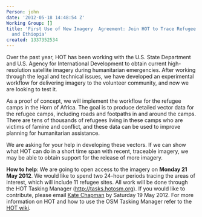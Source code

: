```yaml
---
Person: john
date: '2012-05-18 14:48:54 Z'
Working Group: []
title: 'First Use of New Imagery  Agreement: Join HOT to Trace Refugee Camps in Kenya
  and Ethiopia'
created: 1337352534
---
```

<p>Over the past year, HOT has been working with the U.S. State Department and U.S. Agency for International Development to obtain current high-resolution satellite imagery during humanitarian emergencies. After working through the legal and technical issues, we have developed an experimental workflow for delivering imagery to the volunteer community, and now we are looking to test it.</p><p>As a proof of concept, we will implement the workflow for the refugee camps in the Horn of Africa. The goal is to produce detailed vector data for the refugee camps, including roads and footpaths in and around the camps. There are tens of thousands of refugees living in these camps who are victims of famine and conflict, and these data can be used to improve planning for humanitarian assistance.</p><p>We are asking for your help in developing these vectors. If we can show what HOT can do in a short time span with recent, traceable imagery, we may be able to obtain support for the release of more imagery.</p><p><strong>How to help</strong>: We are going to open access to the imagery on <strong>Monday 21 May 2012</strong>. We would like to spend two 24-hour periods tracing the areas of interest, which will include 11 refugee sites. All work will be done through the HOT Tasking Manager (<a href="http://tasks.hotosm.org">http://tasks.hotosm.org</a>). If you would like to contribute, please email <a href="mailto:kate.chapman@hotosm.org">Kate Chapman</a> by Saturday 19 May 2012. For more information on HOT and how to use the OSM Tasking Manager refer to the <a href="http://wiki.openstreetmap.org/wiki/Humanitarian_OSM_Team">HOT wiki</a>.</p>
